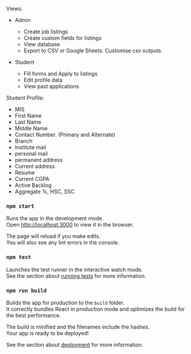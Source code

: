 Views:

- Admin

  - Create job listings
  - Create custom fields for listings
  - View database
  - Export to CSV or Google Sheets. Customise csv outputs.

- Student
  - Fill forms and Apply to listings
  - Edit profile data
  - View past applications

Student Profile:

- MIS
- First Name
- Last Name
- Middle Name
- Contact Number. (Primary and Alternate)
- Branch
- Institute mail
- personal mail
- permanent address
- Current address
- Resume
- Current CGPA
- Active Backlog
- Aggregate %, HSC, SSC

### `npm start`

Runs the app in the development mode.\
Open [http://localhost:3000](http://localhost:3000) to view it in the browser.

The page will reload if you make edits.\
You will also see any lint errors in the console.

### `npm test`

Launches the test runner in the interactive watch mode.\
See the section about [running tests](https://facebook.github.io/create-react-app/docs/running-tests) for more information.

### `npm run build`

Builds the app for production to the `build` folder.\
It correctly bundles React in production mode and optimizes the build for the best performance.

The build is minified and the filenames include the hashes.\
Your app is ready to be deployed!

See the section about [deployment](https://facebook.github.io/create-react-app/docs/deployment) for more information.
